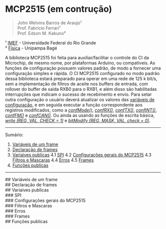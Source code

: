 # MCP2515 (em contrução)

 >John Welvins Barros de Araujo¹ <br /> 
 >Prof. Fabricio Ferrari¹ <br /> 
 >Prof. Edson M. Kakuno² <br /> 

¹ [IMEF](https://imef.furg.br/) - Universidade Federal do Rio Grande <br /> 
² [Física](http://cursos.unipampa.edu.br/cursos/licenciaturaemfisica/) - Unipampa Bagé <br /> 

A biblioteca MCP2515 foi feita para auxiliar/facilitar o controle do CI da Microchip, de mesmo nome, por plataformas Arduino, ou compatíveis. As funções de configuração possuem valores padrão, de modo a fornecer uma configuração simples e rápida. O CI MCP2515 configurado no modo padrão dessa biblioteca estará preparado para operar em uma rede de 125 k bit/s, sem a implementação de filtros de aceite nos buffers de entrada, com rollover do buffer de saída RXB0 para o RXB1, e além disso são habilitadas interrupções que indicam o sucesso de recebimento e envio. Para setar outra configuração o usuário deverá atualizar os valores das [variáveis de configuração](#varpubs_conf), e em seguida executar a função correspondente aos registros modificados, como a [*confMode()*](#confMode), [*confRX()*](#confRX), [*confTX()*](#confTX), [*confINT()*](#confINT), [*confFM()*](#confFM) e [*confCAN()*](#confCAN). Ou ainda as usando as funções de escrita básica, [*write (REG, VAL, CHECK = 1)*](#write) e [*bitModify (REG, MASK, VAL, check = 0)*](#bitModify).





*******
Sumário:
 1. [Variáveis de um frame](#frames_var)   
 3. [Declaração de frames](#frames_fun)
 4. [Variaives publicas](#MCP_var)
 4.1 [SPI](#MCP_var_SPI)
 4.2 [Configurações gerais do MCP2515](#MCP_var_conf)
 4.3 [Filtros e Mascaras](#MCP_var_filMask)
 4.4 [Erros](#MCP_var_erros)
 4.5 [Frames](#MCP_var_frm)
 5. [Funções publicas](#MCP_fun)

*******

<div id='frames_var'/>  
## Variáveis de um frame
 
<div id='frames_fun'/> 
## Declaração de frames


<div id='MCP_var'/>  
## Variaives publicas

<div id='MCP_var_SPI'/>  
### SPI

<div id='MCP_var_conf'/>  
### Configurações gerais do MCP2515

<div id='MCP_var_filMask'/>  
### Filtros e Mascaras

<div id='MCP_var_erros'/>  
### Erros

<div id='MCP_var_frm'/>  
### Frames


<div id='MCP_fun'/>  
## Funções publicas

